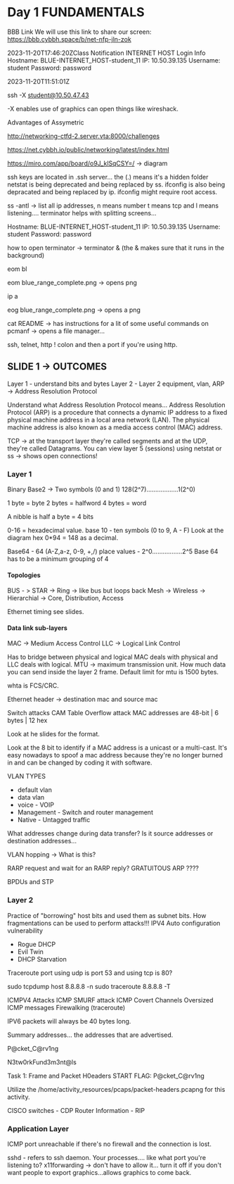 # Day 1 FUNDAMENTALS #

BBB Link
We will use this link to share our screen: https://bbb.cybbh.space/b/net-nfp-jln-zok

2023-11-20T17:46:20ZClass Notification
INTERNET HOST Login Info
Hostname: BLUE-INTERNET_HOST-student_11 IP: 10.50.39.135 Username: student Password: password

2023-11-20T11:51:01Z

ssh -X student@10.50.47.43

-X enables use of graphics can open things like wireshack. 

Advantages of Assymetric 

http://networking-ctfd-2.server.vta:8000/challenges

https://net.cybbh.io/public/networking/latest/index.html

https://miro.com/app/board/o9J_klSqCSY=/ -> diagram

ssh keys are located in .ssh server... the (.) means it's a hidden folder 
netstat is being deprecated and being replaced by ss. ifconfig is also being depracated and being replaced by ip. 
ifconfig might require root access. 

ss -antl -> list all ip addresses, n means number t means tcp and l means listening.... 
terminator helps with splitting screens... 

Hostname: BLUE-INTERNET_HOST-student_11 IP: 10.50.39.135 Username: student Password: password

how to open terminator -> terminator & (the & makes sure that it runs in the background)

eom bl

eom blue_range_complete.png -> opens png 

ip a 

eog blue_range_complete.png -> opens a png

cat README -> has instructions for a lit of some useful commands on
pcmanf -> opens a file manager... 

ssh, telnet, http ! colon and then a port if you're using http. 

## SLIDE 1 -> OUTCOMES ##

Layer 1 - understand bits and bytes
Layer 2 - Layer 2 equipment, vlan, ARP -> Address Resolution Protocol 

Understand what Address Resolution Protocol means... Address Resolution Protocol (ARP) is a procedure that connects a dynamic IP address to a fixed physical machine address in a local area network (LAN). The physical machine address is also known as a media access control (MAC) address.

TCP -> at the transport layer they're called segments and at the UDP, they're called Datagrams. 
You can view layer 5 (sessions) using netstat  or ss -> shows open connections! 

### Layer 1 ###

Binary 
Base2 -> Two symbols (0 and 1)
128(2^7)..................1(2^0)

1 byte = byte 
2 bytes = halfword 
4 bytes = word 

A nibble is half a byte = 4 bits 

0-16 = hexadecimal value. 
base 10 - ten symbols (0 to 9, A - F)
Look at the diagram hex 0*94 = 148 as a decimal. 

Base64 - 64 (A-Z,a-z, 0-9, +,/)
place values - 2^0.................2^5
Base 64 has to be a minimum grouping of 4

#### Topologies ####

BUS - > 
STAR -> 
Ring -> like bus but loops back
Mesh -> 
Wireless -> 
Hierarchial -> Core, Distribution, Access

Ethernet timing see slides. 

#### Data link sub-layers ####
MAC -> Medium Access Control 
LLC -> Logical Link Control 

Has to bridge between physical and logical MAC deals with physical and LLC deals with logical. 
MTU -> maximum transmission unit. How much data you can send inside the layer 2 frame. Default limit for mtu is 1500 bytes. 

whta is FCS/CRC. 

Ethernet header -> destination mac and source mac 

Switch attacks
CAM Table Overflow attack 
MAC addresses are 48-bit | 6 bytes | 12 hex 

Look at he slides for the format. 

Look at the 8 bit to identify if a MAC address is a unicast or a multi-cast. 
It's easy nowadays to spoof a mac address because they're no longer burned in and can be changed by coding it with software. 

VLAN TYPES 
- default vlan 
- data vlan 
- voice - VOIP 
- Management - Switch and router management
- Native - Untagged traffic

What addresses change during data transfer? Is it source addresses or destination addresses... 

VLAN hopping -> What is this? 

RARP request and wait for an RARP reply? 
GRATUITOUS ARP ????

BPDUs and STP 

### Layer 2 ###
Practice of "borrowing" host bits and used them as subnet bits. 
How fragmentations can be used to perform attacks!!!
IPV4 Auto configuration vulnerability 
- Rogue DHCP 
- Evil Twin
- DHCP Starvation 

Traceroute port using udp is port 53 and using tcp is 80?

sudo tcpdump host 8.8.8.8 -n
sudo traceroute 8.8.8.8 -T 

ICMPV4 Attacks
ICMP
SMURF attack
ICMP Covert Channels
Oversized ICMP messages
Firewalking (traceroute)

IPV6 packets will always be 40 bytes long. 

Summary addresses... the addresses that are advertised. 

P@cket_C@rv1ng

N3tw0rkFund3m3nt@ls


Task 1: Frame and Packet H0eaders
START FLAG: P@cket_C@rv1ng


Utilize the /home/activity_resources/pcaps/packet-headers.pcapng for this activity.

CISCO switches - CDP 
Router Information - RIP

### Application Layer ###

ICMP port unreachable if there's no firewall and the connection is lost. 

sshd - refers to ssh daemon. Your processes.... like what port you're listening to? 
x11forwarding -> don't have to allow it... turn it off if you don't want people to export graphics...allows graphics to come back. 